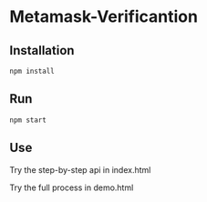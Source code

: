 # Metamask-Verificantion

## Installation
```
npm install
```

## Run
```
npm start
```

## Use
Try the step-by-step api in index.html

Try the full process in demo.html
